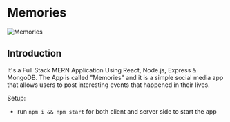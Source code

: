 
# Memories

![Memories](https://i.ibb.co/Z8Y0CJv/Screenshot-2020-10-30-at-11-10-04.png)

## Introduction

 It's a Full Stack MERN Application Using React, Node.js, Express & MongoDB. The App is called "Memories" and it is a simple social media app that allows users to post interesting events that happened in their lives.

Setup:
- run ```npm i && npm start``` for both client and server side to start the app
